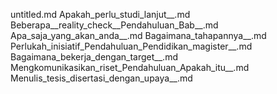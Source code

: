 untitled.md
Apakah_perlu_studi_lanjut__.md
Beberapa__reality_check__Pendahuluan_Bab__.md
Apa_saja_yang_akan_anda__.md
Bagaimana_tahapannya__.md
Perlukah_inisiatif_Pendahuluan_Pendidikan_magister__.md
Bagaimana_bekerja_dengan_target__.md
Mengkomunikasikan_riset_Pendahuluan_Apakah_itu__.md
Menulis_tesis_disertasi_dengan_upaya__.md
